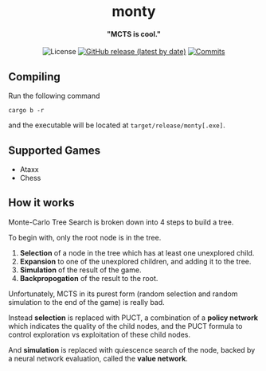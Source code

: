 <div align="center">

# monty
#### "MCTS is cool."

![License](https://img.shields.io/github/license/jw1912/monty?style=for-the-badge)
[![GitHub release (latest by date)](https://img.shields.io/github/v/release/jw1912/monty?style=for-the-badge)](https://github.com/jw1912/akimbo/releases/latest)
[![Commits](https://img.shields.io/github/commits-since/jw1912/monty/latest?style=for-the-badge)](https://github.com/jw1912/akimbo/commits/main)

</div>

## Compiling
Run the following command
```
cargo b -r
```
and the executable will be located at `target/release/monty[.exe]`.

## Supported Games
- Ataxx
- Chess

## How it works

Monte-Carlo Tree Search is broken down into 4 steps to build a tree.

To begin with, only the root node is in the tree.

1. **Selection** of a node in the tree which has at least one unexplored child.
2. **Expansion** to one of the unexplored children, and adding it to the tree.
3. **Simulation** of the result of the game.
4. **Backpropogation** of the result to the root.

Unfortunately, MCTS in its purest form (random selection and random simulation to the end of the game)
is really bad.

Instead **selection** is replaced with PUCT, a combination of a **policy network** which indicates the quality of the child nodes,
and the PUCT formula to control exploration vs exploitation of these child nodes.

And **simulation** is replaced with quiescence search of the node, backed by a neural network evaluation, called the **value network**.
